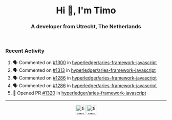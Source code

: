 <h1 align="center">Hi 👋, I'm Timo</h1>
<h3 align="center">A developer from Utrecht, The Netherlands</h3>
<br/>
<!-- https://github.com/rahuldkjain/github-profile-readme-generator --!>

<!--  <p align="left"><img src="https://github-readme-stats.vercel.app/api?username=timoglastra&show_icons=true&count_private=true&" alt="timoglastra" /></p> --!>

<!--
Github language stats
<p align="left"><img src="https://github-readme-stats.vercel.app/api/top-langs/?username=timoglastra&layout=compact" alt="timoglastra" /><p>
-->

<!-- Codestats language stats -->
<!-- <p align="left"><img src="https://codestats-readme.vercel.app/api/top-langs/?username=timoglastra&layout=compact&language_count=12" alt="timoglastra" /><p>    --!>
  
<h3>Recent Activity</h3>

<!--START_SECTION:activity-->
1. 🗣 Commented on [#1300](https://github.com/hyperledger/aries-framework-javascript/issues/1300) in [hyperledger/aries-framework-javascript](https://github.com/hyperledger/aries-framework-javascript)
2. 🗣 Commented on [#1313](https://github.com/hyperledger/aries-framework-javascript/issues/1313) in [hyperledger/aries-framework-javascript](https://github.com/hyperledger/aries-framework-javascript)
3. 🗣 Commented on [#1286](https://github.com/hyperledger/aries-framework-javascript/issues/1286) in [hyperledger/aries-framework-javascript](https://github.com/hyperledger/aries-framework-javascript)
4. 🗣 Commented on [#1286](https://github.com/hyperledger/aries-framework-javascript/issues/1286) in [hyperledger/aries-framework-javascript](https://github.com/hyperledger/aries-framework-javascript)
5. 💪 Opened PR [#1320](https://github.com/hyperledger/aries-framework-javascript/pull/1320) in [hyperledger/aries-framework-javascript](https://github.com/hyperledger/aries-framework-javascript)
<!--END_SECTION:activity-->

---

<p align="center">
<a href="https://twitter.com/timoglastra" target="blank"><img align="center" src="https://cdn.jsdelivr.net/npm/simple-icons@3.0.1/icons/twitter.svg" alt="timoglastra" height="30" width="30" /></a>
<a href="https://linkedin.com/in/timoglastra" target="blank"><img align="center" src="https://cdn.jsdelivr.net/npm/simple-icons@3.0.1/icons/linkedin.svg" alt="timoglastra" height="30" width="30" /></a>
</p>



